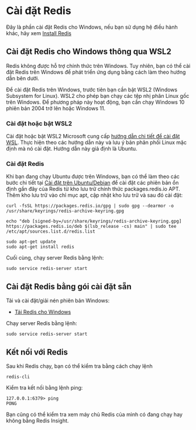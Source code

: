 # Cài đặt Redis

Đây là phần cài đặt Redis cho Windows, nếu bạn sử dụng hệ điều hành khác, hãy xem [Install Redis](https://redis.io/docs/latest/operate/oss_and_stack/install/install-redis/)

## Cài đặt Redis cho Windows thông qua WSL2

Redis không được hỗ trợ chính thức trên Windows. Tuy nhiên, bạn có thể cài đặt Redis trên Windows để phát triển ứng dụng bằng cách làm theo hướng dẫn bên dưới.

Để cài đặt Redis trên Windows, trước tiên bạn cần bật WSL2 (Windows Subsystem for Linux). WSL2 cho phép bạn chạy các tệp nhị phân Linux gốc trên Windows. Để phương pháp này hoạt động, bạn cần chạy Windows 10 phiên bản 2004 trở lên hoặc Windows 11.

### Cài đặt hoặc bật WSL2

Cài đặt hoặc bật WSL2
Microsoft cung cấp [hướng dẫn chi tiết để cài đặt WSL](https://learn.microsoft.com/en-us/windows/wsl/install). Thực hiện theo các hướng dẫn này và lưu ý bản phân phối Linux mặc định mà nó cài đặt. Hướng dẫn này giả định là Ubuntu.

### Cài đặt Redis

Khi bạn đang chạy Ubuntu được trên Windows, bạn có thể làm theo các bước chi tiết tại [Cài đặt trên Ubuntu/Debian](https://redis.io/docs/latest/operate/oss_and_stack/install/install-redis/install-redis-on-linux/#install-on-ubuntu-debian) để cài đặt các phiên bản ổn định gần đây của Redis từ kho lưu trữ chính thức packages.redis.io APT. Thêm kho lưu trữ vào chỉ mục apt, cập nhật kho lưu trữ và sau đó cài đặt:
```
curl -fsSL https://packages.redis.io/gpg | sudo gpg --dearmor -o /usr/share/keyrings/redis-archive-keyring.gpg

echo "deb [signed-by=/usr/share/keyrings/redis-archive-keyring.gpg] https://packages.redis.io/deb $(lsb_release -cs) main" | sudo tee /etc/apt/sources.list.d/redis.list

sudo apt-get update
sudo apt-get install redis
```

Cuối cùng, chạy server Redis bằng lệnh: 
```
sudo service redis-server start
```

## Cài đặt Redis bằng gói cài đặt sẵn

Tải và cài đặt/giải nén phiên bản Windows:

- [Tải Redis cho Windows](https://github.com/tporadowski/redis/releases)

Chạy server Redis bằng lệnh: 
```
sudo service redis-server start
```

## Kết nối với Redis
Sau khi Redis chạy, bạn có thể kiểm tra bằng cách chạy lệnh 
```
redis-cli
```
Kiểm tra kết nối bằng lệnh ping:
```
127.0.0.1:6379> ping
PONG
```
Bạn cũng có thể kiểm tra xem máy chủ Redis của mình có đang chạy hay không bằng Redis Insight.